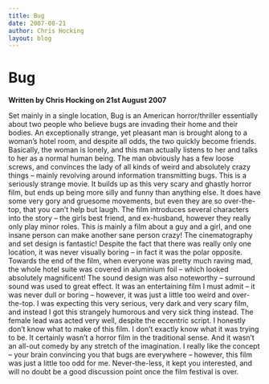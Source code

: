 ```yaml
---
title: Bug
date: 2007-08-21
author: Chris Hocking
layout: blog
---
```

# Bug

**Written by Chris Hocking on 21st August 2007**

Set mainly in a single location, Bug is an American horror/thriller essentially about two people who believe bugs are invading their home and their bodies. An exceptionally strange, yet pleasant man is brought along to a woman’s hotel room, and despite all odds, the two quickly become friends. Basically, the woman is lonely, and this man actually listens to her and talks to her as a normal human being. The man obviously has a few loose screws, and convinces the lady of all kinds of weird and absolutely crazy things – mainly revolving around information transmitting bugs. This is a seriously strange movie. It builds up as this very scary and ghastly horror film, but ends up being more silly and funny than anything else. It does have some very gory and gruesome movements, but even they are so over-the-top, that you can’t help but laugh. The film introduces several characters into the story – the girls best friend, and ex-husband, however they really only play minor roles. This is mainly a film about a guy and a girl, and one insane person can make another sane person crazy! The cinematography and set design is fantastic! Despite the fact that there was really only one location, it was never visually boring – in fact it was the polar opposite. Towards the end of the film, when everyone was pretty much raving mad, the whole hotel suite was covered in aluminium foil – which looked absolutely magnificent! The sound design was also noteworthy – surround sound was used to great effect. It was an entertaining film I must admit – it was never dull or boring – however, it was just a little too weird and over-the-top. I was expecting this very serious, very dark and very scary film, and instead I got this strangely humorous and very sick thing instead. The female lead was acted very well, despite the eccentric script. I honestly don’t know what to make of this film. I don’t exactly know what it was trying to be. It certainly wasn’t a horror film in the traditional sense. And it wasn’t an all-out comedy by any stretch of the imagination. I really like the concept – your brain convincing you that bugs are everywhere – however, this film was just a little too odd for me. Never-the-less, it kept you interested, and will no doubt be a good discussion point once the film festival is over.